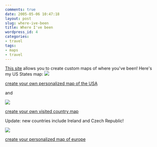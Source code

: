 ```yaml
---
comments: true
date: 2005-05-06 10:47:18
layout: post
slug: where-ive-been
title: Where I've been
wordpress_id: 4
categories:
- travel
tags:
- maps
- travel
---
```


[This site](http://www.world66.com/myworld66) allows you to create custom maps of where you've been! Here's my US States map:
![](http://www.world66.com/myworld66/visitedStates/statemap?visited=AZCACOCTDCFLIDILINIAKSMEMDMAMIMONENVNHNJNMNYNCOHORPARISCSDTXUTVTVAWAWVWIWY)  

[create your own personalized map of the USA](http://www.world66.com/myworld66)


and


![](http://www.world66.com/myworld66/visitedCountries/worldmap?visited=CAUSMXCRVIBOECPEBEFRGIGRITLUMCNLPTESCHUKIL)  

[create your own visited country map](http://www.world66.com/myworld66)


Update: new countries include Ireland and Czech Republic!


![](http://www.world66.com/myworld66/visitedEurope/countrymap?visited=BECZENFRGRIEITMCNIPTSPSWWA)  

[create your personalized map of europe](http://www.world66.com/myworld66/visitedEurope)
